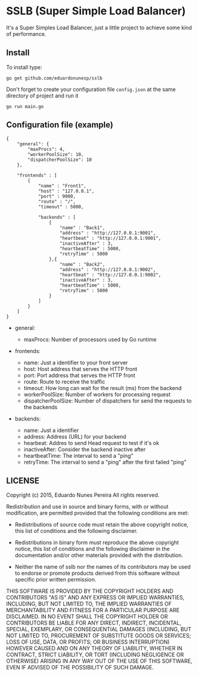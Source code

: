# SSLB (Super Simple Load Balancer)

It's a Super Simples Load Balancer, just a little project to achieve some kind of performance.

## Install

To install type:

```
go get github.com/eduardonunesp/sslb
```

Don't forget to create your configuration file `config.json` at the same directory of project and run it

```
go run main.go
```

## Configuration file (example)
```
{
    "general": {
        "maxProcs": 4,
        "workerPoolSize": 10,
        "dispatcherPoolSize": 10
    },
    
    "frontends" : [
        {
            "name" : "Front1",
            "host" : "127.0.0.1",
            "port" : 9000,
            "route" : "/",
            "timeout" : 5000,
            
            "backends" : [
                {
                    "name" : "Back1",
                    "address" : "http://127.0.0.1:9001",
                    "heartbeat" : "http://127.0.0.1:9001",
                    "inactiveAfter" : 3,
                    "heartbeatTime" : 5000,
                    "retryTime" : 5000
                },{
                    "name" : "Back2",
                    "address" : "http://127.0.0.1:9002",
                    "heartbeat" : "http://127.0.0.1:9002",
                    "inactiveAfter" : 3,
                    "heartbeatTime" : 5000,
                    "retryTime" : 5000
                }
            ]
        }
    ]
}
```

* general:
	* maxProcs: Number of processors used by Go runtime
	
* frontends:
	* name: Just a identifier to your front server
	* host: Host address that serves the HTTP front
	* port: Port address that serves the HTTP front
	* route: Route to receive the traffic
	* timeout: How long can wait for the result (ms) from the backend
	* workerPoolSize: Number of workers for processing request
	* dispatcherPoolSize: Number of dispatchers for send the requests to the backends

* backends:
	* name: Just a identifier
	* address: Address (URL) for your backend
	* hearbeat: Addres to send Head request to test if it's ok
	* inactiveAfter: Consider the backend inactive after
	* heartbeatTime: The interval to send a "ping"
	* retryTime: The interval to send a "ping" after the first failed "ping"
	

## LICENSE
Copyright (c) 2015, Eduardo Nunes Pereira
All rights reserved.

Redistribution and use in source and binary forms, with or without
modification, are permitted provided that the following conditions are met:

* Redistributions of source code must retain the above copyright notice, this
  list of conditions and the following disclaimer.

* Redistributions in binary form must reproduce the above copyright notice,
  this list of conditions and the following disclaimer in the documentation
  and/or other materials provided with the distribution.

* Neither the name of sslb nor the names of its
  contributors may be used to endorse or promote products derived from
  this software without specific prior written permission.

THIS SOFTWARE IS PROVIDED BY THE COPYRIGHT HOLDERS AND CONTRIBUTORS "AS IS"
AND ANY EXPRESS OR IMPLIED WARRANTIES, INCLUDING, BUT NOT LIMITED TO, THE
IMPLIED WARRANTIES OF MERCHANTABILITY AND FITNESS FOR A PARTICULAR PURPOSE ARE
DISCLAIMED. IN NO EVENT SHALL THE COPYRIGHT HOLDER OR CONTRIBUTORS BE LIABLE
FOR ANY DIRECT, INDIRECT, INCIDENTAL, SPECIAL, EXEMPLARY, OR CONSEQUENTIAL
DAMAGES (INCLUDING, BUT NOT LIMITED TO, PROCUREMENT OF SUBSTITUTE GOODS OR
SERVICES; LOSS OF USE, DATA, OR PROFITS; OR BUSINESS INTERRUPTION) HOWEVER
CAUSED AND ON ANY THEORY OF LIABILITY, WHETHER IN CONTRACT, STRICT LIABILITY,
OR TORT (INCLUDING NEGLIGENCE OR OTHERWISE) ARISING IN ANY WAY OUT OF THE USE
OF THIS SOFTWARE, EVEN IF ADVISED OF THE POSSIBILITY OF SUCH DAMAGE.